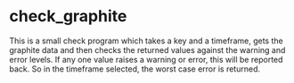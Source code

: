 check_graphite
==============

This is a small check program which takes a key and a timeframe, gets the
graphite data and then checks the returned values against the warning and
error levels.
If any one value raises a warning or error, this will be reported back. So in
the timeframe selected, the worst case error is returned.
